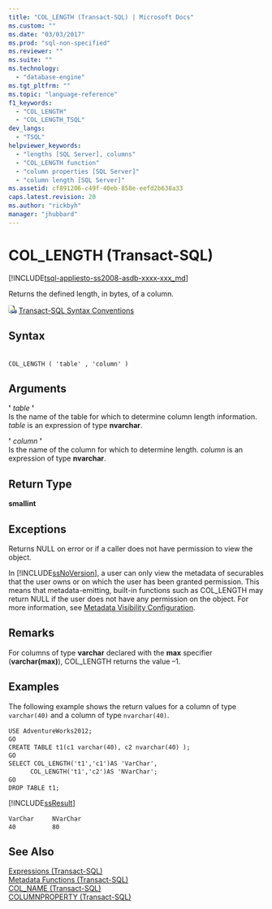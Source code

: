 ```yaml
---
title: "COL_LENGTH (Transact-SQL) | Microsoft Docs"
ms.custom: ""
ms.date: "03/03/2017"
ms.prod: "sql-non-specified"
ms.reviewer: ""
ms.suite: ""
ms.technology: 
  - "database-engine"
ms.tgt_pltfrm: ""
ms.topic: "language-reference"
f1_keywords: 
  - "COL_LENGTH"
  - "COL_LENGTH_TSQL"
dev_langs: 
  - "TSQL"
helpviewer_keywords: 
  - "lengths [SQL Server], columns"
  - "COL_LENGTH function"
  - "column properties [SQL Server]"
  - "column length [SQL Server]"
ms.assetid: cf891206-c49f-40eb-858e-eefd2b638a33
caps.latest.revision: 20
ms.author: "rickbyh"
manager: "jhubbard"
---
```

# COL_LENGTH (Transact-SQL)
[!INCLUDE[tsql-appliesto-ss2008-asdb-xxxx-xxx_md](../../relational-databases/import-export/includes/tsql-appliesto-ss2008-asdb-xxxx-xxx-md.md)]

  Returns the defined length, in bytes, of a column.  
  
 ![Topic link icon](../../a9notintoc/media/topic-link.gif "Topic link icon") [Transact-SQL Syntax Conventions](../../t-sql/language-elements/transact-sql-syntax-conventions-transact-sql.md)  
  
## Syntax  
  
```  
  
COL_LENGTH ( 'table' , 'column' )   
```  
  
## Arguments  
 **'** *table* **'**  
 Is the name of the table for which to determine column length information. *table* is an expression of type **nvarchar**.  
  
 **'** *column* **'**  
 Is the name of the column for which to determine length. *column* is an expression of type **nvarchar**.  
  
## Return Type  
 **smallint**  
  
## Exceptions  
 Returns NULL on error or if a caller does not have permission to view the object.  
  
 In [!INCLUDE[ssNoVersion](../../a9notintoc/includes/ssnoversion-md.md)], a user can only view the metadata of securables that the user owns or on which the user has been granted permission. This means that metadata-emitting, built-in functions such as COL_LENGTH may return NULL if the user does not have any permission on the object. For more information, see [Metadata Visibility Configuration](../../relational-databases/security/metadata-visibility-configuration.md).  
  
## Remarks  
 For columns of type **varchar** declared with the **max** specifier (**varchar(max)**), COL_LENGTH returns the value –1.  
  
## Examples  
 The following example shows the return values for a column of type `varchar(40)` and a column of type `nvarchar(40)`.  
  
```  
USE AdventureWorks2012;  
GO  
CREATE TABLE t1(c1 varchar(40), c2 nvarchar(40) );  
GO  
SELECT COL_LENGTH('t1','c1')AS 'VarChar',  
      COL_LENGTH('t1','c2')AS 'NVarChar';  
GO  
DROP TABLE t1;  
```  
  
 [!INCLUDE[ssResult](../../relational-databases/includes/ssresult-md.md)]  
  
```  
VarChar     NVarChar  
40          80  
```  
  
## See Also  
 [Expressions &#40;Transact-SQL&#41;](../../t-sql/language-elements/expressions-transact-sql.md)   
 [Metadata Functions &#40;Transact-SQL&#41;](../../t-sql/functions/metadata-functions-transact-sql.md)   
 [COL_NAME &#40;Transact-SQL&#41;](../../t-sql/functions/col-name-transact-sql.md)   
 [COLUMNPROPERTY &#40;Transact-SQL&#41;](../../t-sql/functions/columnproperty-transact-sql.md)  
  
  